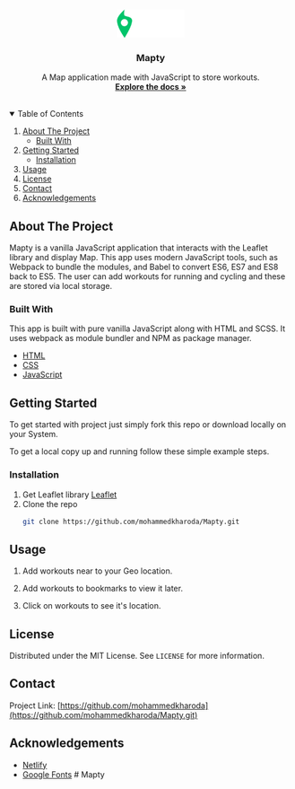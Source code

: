 <br />
<p align="center">
  <a>
    <img src="./img/logo.png" alt="Logo" width="120px" height="50px">
</a>
  <h3 align="center">Mapty</h3>

  <p align="center">
   A Map application made with JavaScript to store workouts.
    <br />
    <a href="#about-the-project"><strong>Explore the docs »</strong></a>
    <br />
    <br />
  </p>
</p>

<!-- TABLE OF CONTENTS -->
<details open="open">
  <summary>Table of Contents</summary>
  <ol>
    <li>
      <a href="#about-the-project">About The Project</a>
      <ul>
        <li><a href="#built-with">Built With</a></li>
      </ul>
    </li>
    <li>
      <a href="#getting-started">Getting Started</a>
      <ul>
        <li><a href="#installation">Installation</a></li>
      </ul>
    </li>
    <li><a href="#usage">Usage</a></li>
    <li><a href="#license">License</a></li>
    <li><a href="#contact">Contact</a></li>
    <li><a href="#acknowledgements">Acknowledgements</a></li>
  </ol>
</details>

<!-- ABOUT THE PROJECT -->

## About The Project

Mapty is a vanilla JavaScript application that interacts with the Leaflet library and display Map. This app uses modern JavaScript tools, such as Webpack to bundle the modules, and Babel to convert ES6, ES7 and ES8 back to ES5. The user can add workouts for running and cycling and these are stored via local storage.

### Built With

This app is built with pure vanilla JavaScript along with HTML and SCSS. It uses webpack as module bundler and NPM as package manager.

- [HTML](https://developer.mozilla.org/en-US/docs/Web/HTML)
- [CSS](https://developer.mozilla.org/en-US/docs/Web/CSS)
- [JavaScript](https://developer.mozilla.org/en-US/docs/Web/javascript)
<!-- GETTING STARTED -->

## Getting Started

To get started with project just simply fork this repo or download locally on your System.

To get a local copy up and running follow these simple example steps.

### Installation

1. Get Leaflet library [Leaflet](https://leafletjs.com/)
2. Clone the repo
   ```sh
   git clone https://github.com/mohammedkharoda/Mapty.git
   ```

<!-- USAGE EXAMPLES -->

## Usage

1. Add workouts near to your Geo location.

2. Add workouts to bookmarks to view it later.

3. Click on workouts to see it's location.

<!-- LICENSE -->

## License

Distributed under the MIT License. See `LICENSE` for more information.

<!-- CONTACT -->

## Contact

Project Link: [https://github.com/mohammedkharoda](https://github.com/mohammedkharoda/Mapty.git)

<!-- ACKNOWLEDGEMENTS -->

## Acknowledgements

- [Netlify](https://www.netlify.com/)
- [Google Fonts](https://fonts.google.com/)
  #   M a p t y 
   
   
